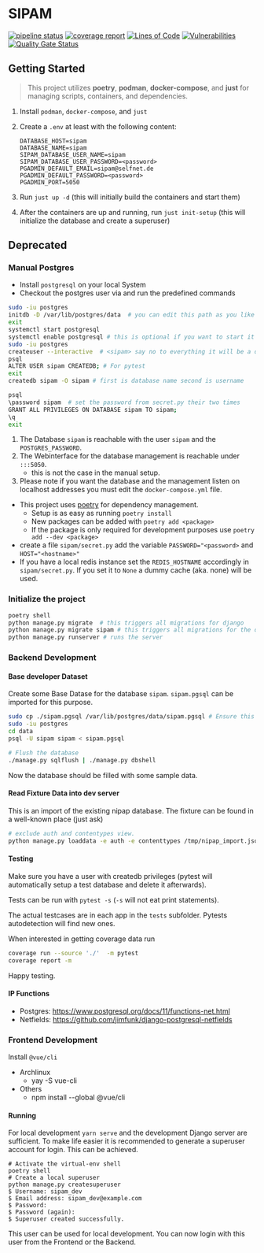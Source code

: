# SIPAM

[![pipeline status](https://git.selfnet.de/marcelf/sipam/badges/master/pipeline.svg)](https://git.selfnet.de/marcelf/sipam/commits/master)
[![coverage report](https://git.selfnet.de/marcelf/sipam/badges/master/coverage.svg)](https://git.selfnet.de/marcelf/sipam/commits/master)
[![Lines of Code](https://sonarcloud.io/api/project_badges/measure?project=Selfnet_sipam&metric=ncloc)](https://sonarcloud.io/dashboard?id=Selfnet_sipam)
[![Vulnerabilities](https://sonarcloud.io/api/project_badges/measure?project=Selfnet_sipam&metric=vulnerabilities)](https://sonarcloud.io/dashboard?id=Selfnet_sipam)
[![Quality Gate Status](https://sonarcloud.io/api/project_badges/measure?project=Selfnet_sipam&metric=alert_status)](https://sonarcloud.io/dashboard?id=Selfnet_sipam)

## Getting Started

> This project utilizes **poetry**, **podman**, **docker-compose**, and **just** for managing scripts, containers, and dependencies.

1. Install `podman`, `docker-compose`, and `just`
2. Create a `.env` at least with the following content:

   ```.env
   DATABASE_HOST=sipam
   DATABASE_NAME=sipam
   SIPAM_DATABASE_USER_NAME=sipam
   SIPAM_DATABASE_USER_PASSWORD=<password>
   PGADMIN_DEFAULT_EMAIL=sipam@selfnet.de
   PGADMIN_DEFAULT_PASSWORD=<password>
   PGADMIN_PORT=5050
   ```

3. Run `just up -d` (this will initially build the containers and start them)
4. After the containers are up and running, run `just init-setup` (this will initialize the database and create a superuser)

## Deprecated

### Manual Postgres

- Install `postgresql` on your local System
- Checkout the postgres user via and run the predefined commands

```bash
sudo -iu postgres
initdb -D /var/lib/postgres/data  # you can edit this path as you like (only arch)
exit
systemctl start postgresql
systemctl enable postgresql # this is optional if you want to start it on boot.
sudo -iu postgres
createuser --interactive  # <sipam> say no to everything it will be a dump database user.
psql
ALTER USER sipam CREATEDB; # For pytest
exit
createdb sipam -O sipam # first is database name second is username

psql
\password sipam  # set the password from secret.py their two times
GRANT ALL PRIVILEGES ON DATABASE sipam TO sipam;
\q
exit
```

1. The Database `sipam` is reachable with the user `sipam` and the `POSTGRES_PASSWORD`.
1. The Webinterface for the database management is reachable under `:::5050`.
   - this is not the case in the manual setup.
1. Please note if you want the database and the management listen on localhost addresses you must
   edit the `docker-compose.yml` file.

- This project uses [poetry](https://python-poetry.org/) for dependency management.
  - Setup is as easy as running `poetry install`
  - New packages can be added with `poetry add <package>`
  - If the package is only required for development purposes use `poetry add --dev <package>`
- create a file `sipam/secret.py` add the variable `PASSWORD="<password>` and `HOST="<hostname>"`
- If you have a local redis instance set the `REDIS_HOSTNAME` accordingly in `sipam/secret.py`. If you set it to `None` a dummy cache (aka. none) will be used.

### Initialize the project

```bash
poetry shell
python manage.py migrate  # this triggers all migrations for django
python manage.py migrate sipam # this triggers all migrations for the database of sipam.
python manage.py runserver # runs the server
```

### Backend Development

#### Base developer Dataset

Create some Base Datase for the database `sipam`. `sipam.pgsql` can be imported for this purpose.

```bash
sudo cp ./sipam.pgsql /var/lib/postgres/data/sipam.pgsql # Ensure this is the right directory on your system
sudo -iu postgres
cd data
psql -U sipam sipam < sipam.pgsql

# Flush the database
./manage.py sqlflush | ./manage.py dbshell
```

Now the database should be filled with some sample data.

#### Read Fixture Data into dev server

This is an import of the existing nipap database.
The fixture can be found in a well-known place (just ask)

```bash
# exclude auth and contentypes view.
python manage.py loaddata -e auth -e contenttypes /tmp/nipap_import.json

```

#### Testing

Make sure you have a user with createdb privileges (pytest will automatically setup a test database and delete it afterwards).

Tests can be run with `pytest -s` (`-s` will not eat print statements).

The actual testcases are in each app in the `tests` subfolder.
Pytests autodetection will find new ones.

When interested in getting coverage data run

```bash
coverage run --source './'  -m pytest
coverage report -m
```

Happy testing.

#### IP Functions

- Postgres: https://www.postgresql.org/docs/11/functions-net.html
- Netfields: https://github.com/jimfunk/django-postgresql-netfields

### Frontend Development

Install `@vue/cli`

- Archlinux
  - yay -S vue-cli
- Others
  - npm install --global @vue/cli

#### Running

For local development `yarn serve` and the development Django server are sufficient.
To make life easier it is recommended to generate a superuser account for login.
This can be achieved.

```shell
# Activate the virtual-env shell
poetry shell
# Create a local superuser
python manage.py createsuperuser
$ Username: sipam_dev
$ Email address: sipam_dev@example.com
$ Password:
$ Password (again):
$ Superuser created successfully.
```

This user can be used for local development.
You can now login with this user from the Frontend or the Backend.
